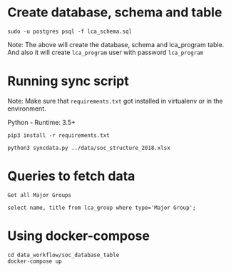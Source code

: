 # Create database, schema and table

```
sudo -u postgres psql -f lca_schema.sql
```

Note: The above will create the database, schema and lca_program table. And also it will create `lca_program` user with password `lca_program`

# Running sync script
Note: Make sure that `requirements.txt` got installed in virtualenv or in the environment.

Python - Runtime: 3.5+

`pip3 install -r requirements.txt`

`python3 syncdata.py ../data/soc_structure_2018.xlsx`

# Queries to fetch data

`Get all Major Groups`

```
select name, title from lca_group where type='Major Group';
```

# Using docker-compose

```
cd data_workflow/soc_database_table
docker-compose up
```